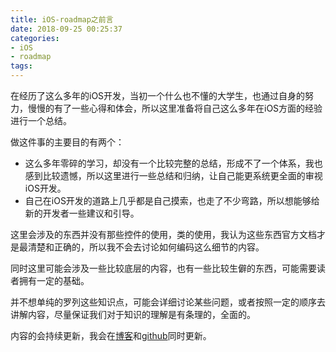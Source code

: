 ```yaml
---
title: iOS-roadmap之前言
date: 2018-09-25 00:25:37
categories:
- iOS
- roadmap
tags:
---
```


在经历了这么多年的iOS开发，当初一个什么也不懂的大学生，也通过自身的努力，慢慢的有了一些心得和体会，所以这里准备将自己这么多年在iOS方面的经验进行一个总结。

<!--more-->

做这件事的主要目的有两个：

- 这么多年零碎的学习，却没有一个比较完整的总结，形成不了一个体系，我也感到比较遗憾，所以这里进行一些总结和归纳，让自己能更系统更全面的审视iOS开发。
- 自己在iOS开发的道路上几乎都是自己摸索，也走了不少弯路，所以想能够给新的开发者一些建议和引导。

这里会涉及的东西并没有那些控件的使用，类的使用，我认为这些东西官方文档才是最清楚和正确的，所以我不会去讨论如何编码这么细节的内容。

同时这里可能会涉及一些比较底层的内容，也有一些比较生僻的东西，可能需要读者拥有一定的基础。

并不想单纯的罗列这些知识点，可能会详细讨论某些问题，或者按照一定的顺序去讲解内容，尽量保证我们对于知识的理解是有条理的，全面的。

内容的会持续更新，我会在[博客](https://djs66256.github.io)和[github](https://github.com/djs66256/iOS-developer-roadmap)同时更新。
